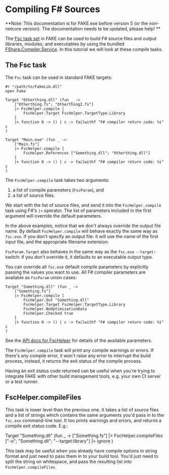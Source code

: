 # Compiling F# Sources

**Note:  This documentation is for FAKE.exe before version 5 (or the non-netcore version). The documentation needs te be updated, please help! **

The [Fsc task set](apidocs/v5/legacy/fake-fschelper.html) in FAKE can be used to build F# source files and output libraries, modules,
and executables by using the bundled
[FSharp.Compiler.Service](https://github.com/fsharp/FSharp.Compiler.Service). 
In this tutorial we will look at these compile tasks.

## The Fsc task

The `Fsc` task can be used in standard FAKE targets:

    #r "/path/to/FakeLib.dll"
    open Fake

    Target "Otherthing.dll" (fun _ ->
        ["Otherthing.fs"; "Otherthing2.fs"]
        |> FscHelper.compile [
            FscHelper.Target FscHelper.TargetType.Library
        ]
        |> function 0 -> () | c -> failwithf "F# compiler return code: %i" c
    )

    Target "Main.exe" (fun _ ->
        ["Main.fs"]
        |> FscHelper.compile [
            FscHelper.References ["Something.dll"; "Otherthing.dll"]
        ]
        |> function 0 -> () | c -> failwithf "F# compiler return code: %i" c
    )

The `FscHelper.compile` task takes two arguments: 

  1. a list of compile parameters (`FscParam`), and
  2. a list of source files.

We start with the list of source files, and send it into the `FscHelper.compile` task using F#'s
`|>` operator. The list of parameters included in the first argument will override the
default parameters.

In the above examples, notice that we don't always override the output
file name. By default `FscHelper.compile` will behave exactly the same way as
`fsc.exe`. If you don't specify an output file: it will use the name of
the first input file, and the appropriate filename extension.

`FscParam.Target` also behaves in the same way as the `fsc.exe`
`--target:` switch: if you don't override it, it defaults to an
executable output type.

You can override all `fsc.exe` default compile parameters by explicitly passing the values
you want to use. All F# compiler parameters are available as `FscParam` union cases:

    Target "Something.dll" (fun _ ->
        ["Something.fs"]
        |> FscHelper.compile [
            FscHelper.Out "Something.dll"
            FscHelper.Target FscHelper.TargetType.Library
            FscHelper.NoOptimizationData
            FscHelper.Checked true
        ]
        |> function 0 -> () | c -> failwithf "F# compiler return code: %i" c
    )

See the [API docs for FscHelper](apidocs/v5/legacy/fake-fschelper.html) for details of
the available parameters.

The `FscHelper.compile` task will print any compile warnings or errors. If there's any
compile error, it won't raise any error to interrupt the build process,
instead, it returns the exit status of the compile process.

Having an exit status code returned can be useful when you're trying to
integrate FAKE with other build management tools, e.g. your own CI
server or a test runner.

## FscHelper.compileFiles

This task is lower level than the previous one. It takes a list of
source files and a list of strings which contains the same arguments
you'd pass in to the `fsc.exe` command-line tool. It too prints warnings
and errors, and returns a compile exit status code. E.g.:

  Target "Something.dll" (fun _ ->
      ["Something.fs"]
      |> FscHelper.compileFiles ["-o"; "Something.dll"; "--target:library"]
      |> ignore
  )

This task may be useful when you already have compile options in string
format and just need to pass them in to your build tool. You'd just need
to split the string on whitespace, and pass the resulting list into
`FscHelper.compileFiles`.


